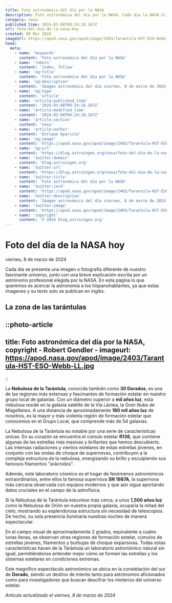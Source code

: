 ```yaml
---
title: Foto astronómica del día por la NASA
description: Foto astronómica del día por la NASA. Cada día la NASA elige una imagen de los aficionados a la astronomía para ser la foto del día.
category: nasa
published_time: 2024-03-08T09:24:18.167Z
url: foto-del-dia-de-la-nasa-hoy
created: 08 Mar 2024
imageUrl: https://apod.nasa.gov/apod/image/2403/Tarantula-HST-ESO-Webb-LL.jpg
head:
  meta:
    - name: 'keywords'
      content: 'Foto astronómica del día por la NASA'
    - name: 'robots'
      content: 'index, follow'
    - name: 'og:title'
      content: 'Foto astronómica del día por la NASA'
    - name: 'og:description'
      content: 'Imagen astronómica del día viernes, 8 de marzo de 2024 por la NASA; La zona de las tarántulas'
    - name: 'og:type'
      content: 'article'
    - name: 'article:published_time'
      content: '2024-03-08T09:24:18.167Z'
    - name: 'article:modified_time'
      content: '2024-03-08T09:24:18.167Z'
    - name: 'article:section'
      content: 'nasa'
    - name: 'article:author'
      content: 'Enrique Aparicio'
    - name: 'og:image'
      content: 'https://apod.nasa.gov/apod/image/2403/Tarantula-HST-ESO-Webb-LL.jpg'
    - name: 'og:url'
      content: 'https://blog.astroingeo.org/nasa/foto-del-dia-de-la-nasa-hoy'
    - name: 'twitter:domain'
      content: 'blog.astroingeo.org'
    - name: 'twitter:url'
      content: 'https://blog.astroingeo.org/nasa/foto-del-dia-de-la-nasa-hoy'
    - name: 'twitter:title'
      content: 'Foto astronómica del día por la NASA'
    - name: 'twitter:card'
      content: 'https://apod.nasa.gov/apod/image/2403/Tarantula-HST-ESO-Webb-LL.jpg'
    - name: 'twitter:description'
      content: 'Imagen astronómica del día viernes, 8 de marzo de 2024 por la NASA; La zona de las tarántulas'
    - name: 'twitter:image'
      content: 'https://apod.nasa.gov/apod/image/2403/Tarantula-HST-ESO-Webb-LL.jpg'
    - name: 'copyright'
      content: '© 2024 blog.astroingeo.org'
---
```

# Foto del día de la NASA hoy
viernes, 8 de marzo de 2024

Cada día se presenta una imagen o fotografía diferente de nuestro fascinante universo, junto con una breve explicación escrita por un astrónomo profesional elegida por la NASA.
En esta página lo que queremos es acercar la astronomía a los hispanohablantes, ya que estas imagenes y su texto solo se publican en inglés.
## La zona de las tarántulas


::photo-article
---
title: Foto astronómica del día por la NASA, copyright - Robert Gendler -
imageurl: https://apod.nasa.gov/apod/image/2403/Tarantula-HST-ESO-Webb-LL.jpg
---
::



La **Nebulosa de la Tarántula**, conocida también como **30 Doradus**, es una de las regiones más extensas y fascinantes de formación estelar en nuestro grupo local de galaxias. Con un diámetro superior a **mil años luz**, esta nebulosa reside en la galaxia satélite de la Vía Láctea, la _Gran Nube de Magallanes_. A una distancia de aproximadamente **180 mil años luz** de nosotros, es la mayor y más violenta región de formación estelar que conocemos en el Grupo Local, que comprende más de 54 galaxias.

La Nebulosa de la Tarántula es notable por una serie de características únicas. En su corazón se encuentra el cúmulo estelar **R136**, que contiene algunas de las estrellas más masivas y brillantes que hemos descubierto. Las intensas radiaciones y vientos estelares de estas estrellas jóvenes, en conjunto con las ondas de choque de supernovas, contribuyen a la compleja estructura de la nebulosa, energizando su brillo y esculpiendo sus famosos filamentos "arácnidos". 

Además, este laboratorio cósmico es el hogar de fenómenos astronómicos extraordinarios, entre ellos la famosa supernova **SN 1987A**, la supernova más cercana observada con equipos modernos y que aún sigue aportando datos cruciales en el campo de la astrofísica.

Si la Nebulosa de la Tarántula estuviese más cerca, a unos **1,500 años luz** como la Nebulosa de Orión en nuestra propia galaxia, ocuparía la mitad del cielo, mostrando su esplendorosa estructura sin necesidad de telescopios. De hecho, su sola presencia iluminaría nuestras noches de manera espectacular.

En el campo visual de aproximadamente 2 grados, equivalente a cuatro lunas llenas, se observan otras regiones de formación estelar, cúmulos de estrellas jóvenes, filamentos y burbujas de choque expansivas. Todas estas características hacen de la Tarántula un laboratorio astronómico natural sin igual, permitiéndonos entender mejor cómo se forman las estrellas y los sistemas estelares en condiciones extremas.

Este magnífico espectáculo astronómico se ubica en la constelación del sur de **Dorado**, siendo un destino de interés tanto para astrónomos aficionados como para investigadores que buscan descifrar los misterios del universo estelar.

_Artículo actualizado el viernes, 8 de marzo de 2024_